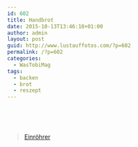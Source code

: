 ```yaml
---
id: 602
title: Handbrot
date: 2015-10-13T13:46:18+01:00
author: admin
layout: post
guid: http://www.lustauffotos.com/?p=602
permalink: /?p=602
categories:
  - WasTobiMag
tags:
  - backen
  - brot
  - reszept
---
```

&nbsp;

&nbsp;

<blockquote class="wp-embedded-content" data-secret="9VTDg0lJKa">
  <p>
    <a href="http://www.baeckstage.de/?page_id=61">Einröhrer</a>
  </p>
</blockquote>